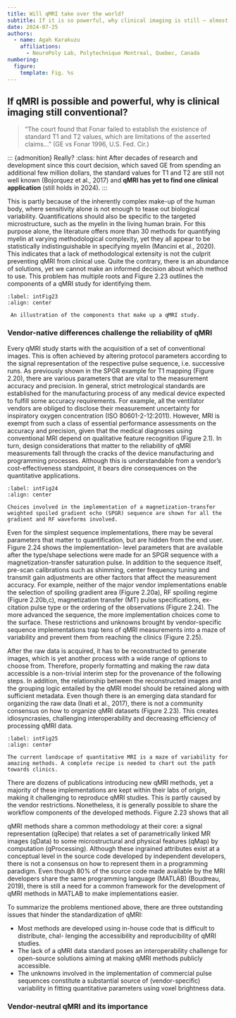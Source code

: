 ```yaml
---
title: Will qMRI take over the world? 
subtitle: If it is so powerful, why clinical imaging is still – almost purely – conventional?
date: 2024-07-25
authors:
  - name: Agah Karakuzu
    affiliations:
      - NeuroPoly Lab, Polytechnique Montreal, Quebec, Canada
numbering:
  figure:
    template: Fig. %s
---
```


## If qMRI is possible and powerful, why is clinical imaging still conventional?

> “The court found that Fonar failed to establish the existence of standard T1 and T2 values, which are limitations of the asserted claims...” (GE vs Fonar 1996, U.S. Fed. Cir.)

::: {admonition} Really?
:class: hint 
After decades of research and development since this court decision, which saved GE from spending an additional few million dollars, the standard values for T1 and T2 are still not well known (Bojorquez et al., 2017) and **qMRI has yet to find one clinical application** (still holds in 2024). 
:::

This is partly because of the inherently complex make-up of the human body, where sensitivity alone is not enough to tease out biological variability. Quantifications should also be specific to the targeted microstructure, such as the myelin in the living human brain. For this purpose alone, the literature offers more than 30 methods for quantifying myelin at varying methodological complexity, yet they all appear to be statistically indistinguishable in specifying myelin (Mancini et al., 2020). This indicates that a lack of methodological extensity is not the culprit preventing qMRI from clinical use. Quite the contrary, there is an abundance of solutions, yet we cannot make an informed decision about which method to use. This problem has multiple roots and Figure 2.23 outlines the components of a qMRI study for identifying them.

```{figure} ./img/int_fig23.jpg
:label: intFig23
:align: center

 An illustration of the components that make up a qMRI study.
```

### Vendor-native differences challenge the reliability of qMRI

Every qMRI study starts with the acquisition of a set of conventional images. This is often achieved by altering protocol parameters according to the signal representation of the respective pulse sequence, i.e. successive runs. As previously shown in the SPGR example for T1 mapping (Figure 2.20), there are various parameters that are vital to the measurement accuracy and precision. In general, strict metrological standards are established for the manufacturing process of any medical device expected to fulfill some accuracy requirements. For example, all the ventilator vendors are obliged to disclose their measurement uncertainty for inspiratory oxygen concentration (ISO 80601-2-12:2011). However, MRI is exempt from such a class of essential performance assessments on the accuracy and precision, given that the medical diagnoses using conventional MRI depend on qualitative feature recognition (Figure 2.1). In turn, design considerations that matter to the reliability of qMRI measurements fall through the cracks of the device manufacturing and programming processes. Although this is understandable from a vendor’s cost-effectiveness standpoint, it bears dire consequences on the quantitative applications.

```{figure} ./img/int_fig24.jpg
:label: intFig24
:align: center

Choices involved in the implementation of a magnetization-transfer weighted spoiled gradient echo (SPGR) sequence are shown for all the gradient and RF waveforms involved.
```

Even for the simplest sequence implementations, there may be several parameters that matter to quantification, but are hidden from the end user. Figure 2.24 shows the implementation- level parameters that are available after the type/shape selections were made for an SPGR sequence with a magnetization-transfer saturation pulse. In addition to the sequence itself, pre-scan calibrations such as shimming, center frequency tuning and transmit gain adjustments are other factors that affect the measurement accuracy. For example, neither of the major vendor implementations enable the selection of spoiling gradient area (Figure 2.20a), RF spoiling regime (Figure 2.20b,c), magnetization transfer (MT) pulse specifications, ex- citation pulse type or the ordering of the observations (Figure 2.24). The more advanced the sequence, the more implementation choices come to the surface. These restrictions and unknowns brought by vendor-specific sequence implementations trap tens of qMRI measurements into a maze of variability and prevent them from reaching the clinics (Figure 2.25).

After the raw data is acquired, it has to be reconstructed to generate images, which is yet another process with a wide range of options to choose from. Therefore, properly formatting and making the raw data accessible is a non-trivial interim step for the provenance of the following steps. In addition, the relationship between the reconstructed images and the grouping logic entailed by the qMRI model should be retained along with sufficient metadata. Even though there is an emerging data standard for organizing the raw data (Inati et al., 2017), there is not a community consensus on how to organize qMRI datasets (Figure 2.23). This creates idiosyncrasies, challenging interoperability and decreasing efficiency of processing qMRI data.

```{figure} ./img/int_fig25.jpg
:label: intFig25
:align: center

The current landscape of quantitative MRI is a maze of variability for amazing methods. A complete recipe is needed to chart out the path towards clinics.
```

There are dozens of publications introducing new qMRI methods, yet a majority of these implementations are kept within their labs of origin, making it challenging to reproduce qMRI studies. This is partly caused by the vendor restrictions. Nonetheless, it is generally possible to share the workflow components of the developed methods. Figure 2.23 shows that all

qMRI methods share a common methodology at their core: a signal representation (qRecipe) that relates a set of parametrically linked MR images (qData) to some microstructural and physical features (qMap) by computation (qProcessing). Although these ingrained attributes exist at a conceptual level in the source code developed by independent developers, there is not a consensus on how to represent them in a programming paradigm. Even though 80% of the source code made available by the MRI developers share the same programming language (MATLAB) (Boudreau, 2019), there is still a need for a common framework for the development of qMRI methods in MATLAB to make implementations easier.


To summarize the problems mentioned above, there are three outstanding issues that hinder the standardization of qMRI:
* Most methods are developed using in-house code that is difficult to distribute, chal- lenging the accessibility and reproducibility of qMRI studies.
* The lack of a qMRI data standard poses an interoperability challenge for open-source solutions aiming at making qMRI methods publicly accessible.
* The unknowns involved in the implementation of commercial pulse sequences constitute a substantial source of (vendor-specific) variability in fitting quantitative parameters using voxel brightness data.

### Vendor-neutral qMRI and its importance